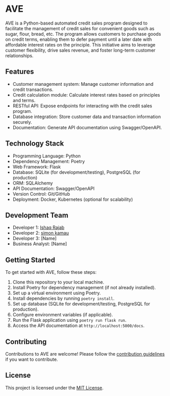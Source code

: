 # AVE

AVE is a Python-based automated credit sales program designed to facilitate the management of credit sales for convenient goods such as sugar, flour, bread, etc. The program allows customers to purchase goods on credit terms, enabling them to defer payment until a later date with affordable interest rates on the principle. This initiative aims to leverage customer flexibility, drive sales revenue, and foster long-term customer relationships.

## Features

- Customer management system: Manage customer information and credit transactions.
- Credit calculation module: Calculate interest rates based on principles and terms.
- RESTful API: Expose endpoints for interacting with the credit sales program.
- Database integration: Store customer data and transaction information securely.
- Documentation: Generate API documentation using Swagger/OpenAPI.

## Technology Stack

- Programming Language: Python
- Dependency Management: Poetry
- Web Framework: Flask
- Database: SQLite (for development/testing), PostgreSQL (for production)
- ORM: SQLAlchemy
- API Documentation: Swagger/OpenAPI
- Version Control: Git/GitHub
- Deployment: Docker, Kubernetes (optional for scalability)

## Development Team

- Developer 1: [Ishaq Rajab](https://github.com/kiddoraj)
- Developer 2: [simon kamau](https://github.com/simokamaa)
- Developer 3: [Name]
- Business Analyst: [Name]

## Getting Started

To get started with AVE, follow these steps:

1. Clone this repository to your local machine.
2. Install Poetry for dependency management (if not already installed).
3. Set up a virtual environment using Poetry.
4. Install dependencies by running `poetry install`.
5. Set up database (SQLite for development/testing, PostgreSQL for production).
6. Configure environment variables (if applicable).
7. Run the Flask application using `poetry run flask run`.
8. Access the API documentation at `http://localhost:5000/docs`.

## Contributing

Contributions to AVE are welcome! Please follow the [contribution guidelines](CONTRIBUTING.md) if you want to contribute.

## License

This project is licensed under the [MIT License](LICENSE).
